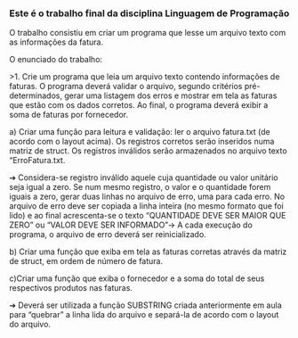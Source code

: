 <h3>Este é o trabalho final da disciplina Linguagem de Programação</h3>

O trabalho consistiu em criar um programa que lesse um arquivo texto com as informações da fatura.

O enunciado do trabalho:

<p>>1. Crie um programa que leia um arquivo texto contendo informações de faturas. O programa deverá validar o arquivo, segundo critérios pré-determinados, gerar uma listagem dos erros e mostrar em tela as faturas que estão com os dados corretos. Ao final, o programa deverá exibir a soma de faturas por fornecedor.</p>
<p>a) Criar uma função para leitura e validação: ler o arquivo fatura.txt (de acordo com o layout acima). Os registros corretos serão inseridos numa matriz de struct. Os registros inválidos serão armazenados no arquivo texto “ErroFatura.txt.</p>
<p>➔ Considera-se registro inválido aquele cuja quantidade ou valor unitário seja igual a zero. Se num mesmo registro, o valor e o quantidade forem iguais a zero, gerar duas linhas no arquivo de erro, uma para cada erro. No arquivo de erro deve ser copiada a linha inteira (no mesmo formato que foi lido) e ao final acrescenta-se o texto “QUANTIDADE DEVE SER MAIOR QUE ZERO” ou “VALOR DEVE SER INFORMADO”-> A cada execução do programa, o arquivo de erro deverá ser reinicializado.</p>
<p>b) Criar uma função que exiba em tela as faturas corretas através da matriz de struct, em ordem de número de fatura.</p>
<p>c)Criar uma função que exiba o fornecedor e a soma do total de seus respectivos produtos nas faturas.</p>
<p>➔ Deverá ser utilizada a função SUBSTRING criada anteriormente em aula para “quebrar” a linha lida do arquivo e separá-la de acordo com o layout do arquivo.</p>
